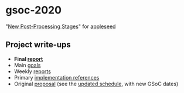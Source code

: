# gsoc-2020
"[New Post-Processing Stages](https://summerofcode.withgoogle.com/projects/#5361208732942336)" for [appleseed](http://appleseedhq.net/)

## Project write-ups
- **Final [report](gsoc-final-report.md)**
- Main [goals](gsoc-goals.md)
- Weekly [reports](gsoc-weekly.md)
- Primary [implementation references](gsoc-fx-references.md)
- Original [proposal](gsoc-proposal.md) (see the [updated schedule](gsoc-schedule.md), with new GSoC dates)
